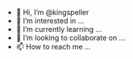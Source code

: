 - 👋 Hi, I’m @kingspeller
- 👀 I’m interested in ...
- 🌱 I’m currently learning ...
- 💞️ I’m looking to collaborate on ...
- 📫 How to reach me ...

<!---
kingspeller/kingspeller is a ✨ special ✨ repository because its `README.md` (this file) appears on your GitHub profile.
You can click the Preview link to take a look at your changes.
--->

